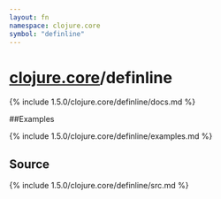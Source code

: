 ```yaml
---
layout: fn
namespace: clojure.core
symbol: "definline"
---
```


# [clojure.core](../)/definline

{% include 1.5.0/clojure.core/definline/docs.md %}

##Examples

{% include 1.5.0/clojure.core/definline/examples.md %}
## Source
{% include 1.5.0/clojure.core/definline/src.md %}

